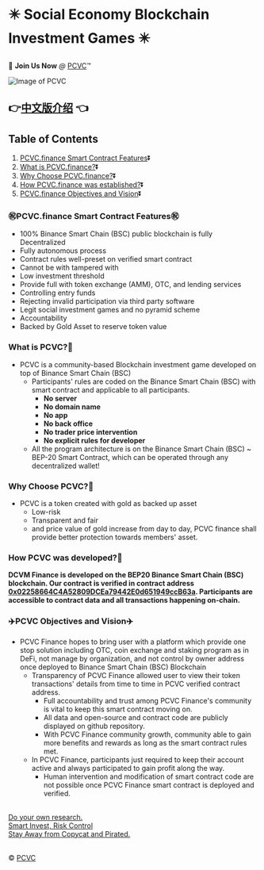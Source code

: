 # :eight_pointed_black_star: Social Economy Blockchain Investment Games :eight_pointed_black_star:

:100: **Join Us Now** *@* [PCVC](https://dcvc.finance/login):tm:

![Image of PCVC](https://dcvc.finance/images/favicon.png)

<!-- ## :point_right:[Forum Promotion Post]() :point_left:
## :point_right:[Medium Post]() :point_left:
## :point_right:[论坛推广]() :point_left:-->
## :point_right:[中文版介绍](https://github.com/DCVCCapital/PCVC-Token/blob/main/README_CN.md) :point_left: 


## Table of Contents
1. [PCVC.finance Smart Contract Features](#PCVC.finance--Features):arrow_double_down:
2. [What is PCVC.finance?](#What--PCVC):arrow_double_down:
3. [Why Choose PCVC.finance?](#Why--PCVC):arrow_double_down:
4. [How PCVC.finance was established?](#How--PCVC):arrow_double_down:
5. [PCVC.finance Objectives and Vision](#PCVC--ObjectivesVision):arrow_double_down:
### :congratulations:PCVC.finance Smart Contract Features:congratulations:
<a name="PCVC.finance--Features"></a>
   * 100% Binance Smart Chain (BSC) public blockchain is fully Decentralized
   * Fully autonomous process
   * Contract rules well-preset on verified smart contract
   * Cannot be with tampered with
   * Low investment threshold 
   * Provide full with token exchange (AMM), OTC, and lending services
   * Controlling entry funds
   * Rejecting invalid participation via third party software
   * Legit social investment games and no pyramid scheme
   * Accountability
   * Backed by Gold Asset to reserve token value

### What is PCVC?:volcano:
<a name="What--PCVC"></a>
* PCVC is a community-based Blockchain investment game developed on top of Binance Smart Chain (BSC) 
   * Participants' rules are coded on the Binance Smart Chain (BSC) with smart contract and applicable to all participants.
      * __No server__
      * __No domain name__
      * __No app__
      * __No back office__
      * __No trader price intervention__
      * __No explicit rules for developer__
   * All the program architecture is on the Binance Smart Chain (BSC) ~ BEP-20 Smart Contract, which can be operated through any decentralized wallet!

### Why Choose PCVC?:muscle:
<a name="Why--PCVC"></a>
  * PCVC is a token created with gold as backed up asset
      * Low-risk
      * Transparent and fair
      * and price value of gold increase from day to day, PCVC finance shall provide better protection towards members' asset.

### How PCVC was developed?:high_brightness:
<a name="How--PCVC"></a>
__DCVM Finance is developed on the BEP20 Binance Smart Chain (BSC) blockchain. Our contract is verified in contract address [0x02258664C4A52809DCEa79442E0d651949ccB63a](https://bscscan.com/token/0x02258664C4A52809DCEa79442E0d651949ccB63a). Participants are accessible to contract data and all transactions happening on-chain.__

### :airplane:PCVC Objectives and Vision:airplane:
<a name="PCVC--ObjectivesVision"></a>
- PCVC Finance hopes to bring user with a platform which provide one stop solution including OTC, coin exchange and staking program as in DeFi, not manage by organization, and not control by owner address once deployed to Binance Smart Chain (BSC) Blockchain
  - Transparency of PCVC Finance allowed user to view their token transactions' details from time to time in PCVC verified contract address.
    - Full accountability and trust among PCVC Finance's community is vital to keep this smart contract moving on.
    - All data and open-source and contract code are publicly displayed on github repository. 
    - With PCVC Finance community growth, community able to gain more benefits and rewards as long as the smart contract rules met. 
  - In PCVC Finance, participants just required to keep their account active and always participated to gain profit along the way.
      - Human intervention and modification of smart contract code are not possible once PCVC Finance smart contract is deployed and verified.</br>
      </br>

[Do your own research.](https://dcvc.finance/)</br>
[Smart Invest, Risk Control](https://dcvc.finance/)</br>
[Stay Away from Copycat and Pirated.](https://dcvc.finance/)</br>
</br>

:copyright: [PCVC](https://dcvc.finance/)
